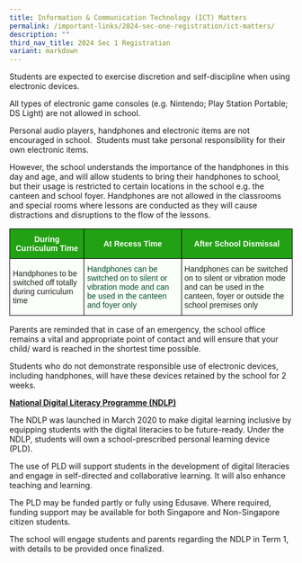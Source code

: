 ```yaml
---
title: Information & Communication Technology (ICT) Matters
permalink: /important-links/2024-sec-one-registration/ict-matters/
description: ""
third_nav_title: 2024 Sec 1 Registration
variant: markdown
---
```

Students are expected to exercise discretion and self-discipline when using electronic devices.&nbsp;

All types of electronic game consoles (e.g. Nintendo; Play Station Portable; DS Light) are not allowed in school.

Personal audio players, handphones and electronic items are not encouraged in school.&nbsp; Students must take personal responsibility for their own electronic items.

However, the school understands the importance of the handphones in this day and age, and will allow students to bring their handphones to school, but their usage is restricted to certain locations in the school e.g. the canteen and school foyer. Handphones are not allowed in the classrooms and special rooms where lessons are conducted as they will cause distractions and disruptions to the flow of the lessons.

<style type="text/css">
.tg  {border-collapse:collapse;border-spacing:0;}
.tg td{border-color:black;border-style:solid;border-width:1px;font-family:Arial, sans-serif;font-size:14px;
  overflow:hidden;padding:10px 5px;word-break:normal;}
.tg th{border-color:black;border-style:solid;border-width:1px;font-family:Arial, sans-serif;font-size:14px;
  font-weight:normal;overflow:hidden;padding:10px 5px;word-break:normal;}
.tg .tg-xn89{background-color:#22A114;color:#FBFFFA;font-weight:bold;text-align:center;vertical-align:middle}
.tg .tg-x43p{background-color:#FBFFFA;color:#222;text-align:left;vertical-align:middle}
.tg .tg-buei{background-color:#FBFFFA;color:#004D2E;text-align:left;vertical-align:top}
</style>
<table class="tg">
<thead>
  <tr>
    <th class="tg-xn89" colspan="2"><span style="color:#FBFFFA;background-color:#22A114">During Curriculum Time</span></th>
    <th class="tg-xn89"><span style="color:#FBFFFA;background-color:#22A114">At Recess Time</span></th>
    <th class="tg-xn89" colspan="2"><span style="color:#FBFFFA;background-color:#22A114">After School Dismissal</span></th>
  </tr>
</thead>
<tbody>
  <tr>
    <td class="tg-x43p" colspan="2"><span style="color:#222;background-color:#FBFFFA">Handphones to be switched off totally during curriculum time</span></td>
    <td class="tg-buei"><span style="font-weight:400;color:#004D2E">Handphones can be switched on to silent or vibration mode and can be used in the canteen and foyer only</span></td>
    <td class="tg-x43p" colspan="2"><span style="color:#222;background-color:#FBFFFA">Handphones can be switched on to silent or vibration mode and can be used in the canteen, foyer or outside the school premises only</span></td>
  </tr>
</tbody>
</table>

Parents are reminded that in case of an emergency, the school office remains a vital and appropriate point of contact and will ensure that your child/ ward is reached in the shortest time possible.

  

Students who do not demonstrate responsible use of electronic devices, including handphones, will have these devices retained by the school for 2 weeks.&nbsp;&nbsp;

  

**<u>National Digital Literacy Programme (NDLP)</u>**  

The NDLP was launched in March 2020 to make digital learning inclusive by equipping students with the digital literacies to be future-ready. Under the NDLP, students will own a school-prescribed personal learning device (PLD).

The use of PLD will support students in the development of digital literacies and engage in self-directed and collaborative learning. It will also enhance teaching and learning.  

The PLD may be funded partly or fully using Edusave. Where required, funding support may be available for both Singapore and Non-Singapore citizen students.  

The school will engage students and parents regarding the NDLP in Term 1, with details to be provided once finalized.